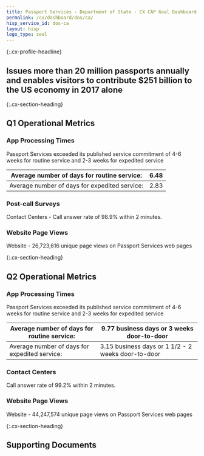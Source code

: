 ```yaml
---
title: Passport Services - Department of State - CX CAP Goal Dashboard
permalink: /cx/dashboard/dos/ca/
hisp_service_id: dos-ca
layout: hisp
logo_type: seal
---
```


{:.cx-profile-headline}
## Issues more than 20 million passports annually and enables visitors to contribute $251 billion to the US economy in 2017 alone

{:.cx-section-heading}
## Q1 Operational Metrics

### App Processing Times

Passport Services exceeded its published service commitment of 4-6 weeks for routine service and 2-3 weeks for expedited service

| Average number of days for routine service:   | 6.48 |
|-----------------------------------------------|------|
| Average number of days for expedited service: | 2.83 |

### Post-call Surveys
Contact Centers - Call answer rate of 98.9% within 2 minutes.

### Website Page Views
Website - 26,723,616 unique page views on Passport Services web pages

{:.cx-section-heading}
## Q2 Operational Metrics

### App Processing Times

Passport Services exceeded its published service commitment of 4-6 weeks for routine service and 2-3 weeks for expedited service

| Average number of days for routine service:   | 9.77 business days or 3 weeks door-to-door         |
|-----------------------------------------------|----------------------------------------------------|
| Average number of days for expedited service: | 3.15 business days or 1 1/2 - 2 weeks door-to-door |

### Contact Centers

 Call answer rate of 99.2% within 2 minutes.

### Website Page Views

Website - 44,247,574 unique page views on Passport Services web pages

{:.cx-section-heading}
## Supporting Documents
